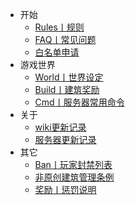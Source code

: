 * 开始
  * [Rules丨规则](wiki/rules.md)
  * [FAQ丨常见问题](wiki/faq.md)
  * [白名单申请](wiki/whitelist-add.md)
* 游戏世界
  * [World丨世界设定](server/world.md)
  * [Build丨建筑奖励](wiki/build-reward.md)
  * [Cmd丨服务器常用命令](wiki/command-help.md)
* 关于
  * [wiki更新记录](changelog.md)
  * [服务器更新记录](server/server-changelog.md)
* 其它
  * [Ban丨玩家封禁列表](server/banner.md)
  * [非原创建筑管理条例](wiki/build-punish.md)
  * [奖励丨惩罚说明](server/Reward-punishment.md)
